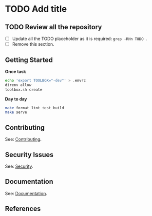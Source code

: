 # TODO Add title

## TODO Review all the repository

- [ ] Update all the TODO placeholder as it is required: `grep -RHn TODO .`
- [ ] Remove this section.

## Getting Started

**Once task**

```bash
echo 'export TOOLBOX="-dev"' > .envrc
direnv allow
toolbox.sh create
```

**Day to day**

```bash
make format lint test build
make serve
```

## Contributing

See: [Contributing](docs/CONTRIBUTING).

## Security Issues

See: [Security](docs/SECURITY.md).

## Documentation

See: [Documentation](docs/index.md).

## References


